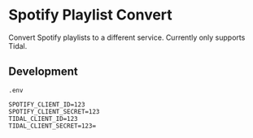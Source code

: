 # Spotify Playlist Convert

Convert Spotify playlists to a different service. Currently only supports Tidal.

## Development

`.env`

```
SPOTIFY_CLIENT_ID=123
SPOTIFY_CLIENT_SECRET=123
TIDAL_CLIENT_ID=123
TIDAL_CLIENT_SECRET=123=
```
